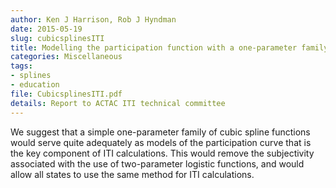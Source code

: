 ```yaml
---
author: Ken J Harrison, Rob J Hyndman
date: 2015-05-19
slug: cubicsplinesITI
title: Modelling the participation function with a one-parameter family of cubic splines
categories: Miscellaneous
tags:
- splines
- education
file: CubicsplinesITI.pdf
details: Report to ACTAC ITI technical committee
---
```


We suggest that a simple one-parameter family of cubic spline functions would serve quite adequately as models of the participation curve that is the key component of ITI calculations. This would remove the subjectivity associated with the use of two-parameter logistic functions, and would allow all states to use the same method for ITI calculations.
